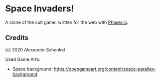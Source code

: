 Space Invaders!
=================

A clone of the cult game, written for the web with [Phaser.io](https://phaser.io).


Credits
------------

(c) 2020 Alexander Schenkel

Used Game Arts:

* Space background: https://opengameart.org/content/space-parallax-background